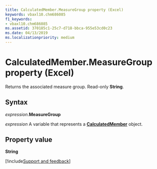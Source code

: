 ```yaml
---
title: CalculatedMember.MeasureGroup property (Excel)
keywords: vbaxl10.chm686085
f1_keywords:
- vbaxl10.chm686085
ms.assetid: 370185c1-25c7-d718-bbca-955e53cd0c23
ms.date: 04/13/2019
ms.localizationpriority: medium
---
```



# CalculatedMember.MeasureGroup property (Excel)

Returns the associated measure group. Read-only **String**. 


## Syntax

_expression_.**MeasureGroup**

_expression_ A variable that represents a **[CalculatedMember](Excel.CalculatedMember.md)** object.


## Property value

**String**




[!include[Support and feedback](~/includes/feedback-boilerplate.md)]
